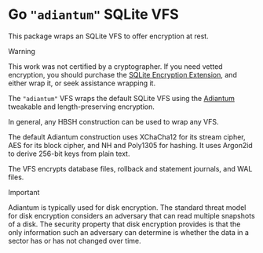 # Go `"adiantum"` SQLite VFS

This package wraps an SQLite VFS to offer encryption at rest.

> [!WARNING]
> This work was not certified by a cryptographer.
> If you need vetted encryption, you should purchase the
> [SQLite Encryption Extension](https://sqlite.org/see),
> and either wrap it, or seek assistance wrapping it.

The `"adiantum"` VFS wraps the default SQLite VFS using the
[Adiantum](https://github.com/lukechampine/adiantum)
tweakable and length-preserving encryption.

In general, any HBSH construction can be used to wrap any VFS.

The default Adiantum construction uses XChaCha12 for its stream cipher,
AES for its block cipher, and NH and Poly1305 for hashing.
It uses Argon2id to derive 256-bit keys from plain text.

The VFS encrypts database files, rollback and statement journals, and WAL files.

> [!IMPORTANT]
> Adiantum is typically used for disk encryption.
> The standard threat model for disk encryption considers an adversary
> that can read multiple snapshots of a disk.
> The security property that disk encryption provides is that
> the only information such an adversary can determine is
> whether the data in a sector has or has not changed over time.
